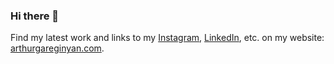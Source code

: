 ### Hi there 👋

Find my latest work and links to my [Instagram](https://www.instagram.com/arthur_gareginyan/), [LinkedIn](https://www.linkedin.com/in/arthurgareginyan), etc. on my website: [arthurgareginyan.com](https://arthurgareginyan.com).

<!--

If you like my work and want me to be able to keep improving it, please [sponsor me on GitHub](https://github.com/sponsors/arthurgareginyan).

**ArthurGareginyan/ArthurGareginyan** is a ✨ _special_ ✨ repository because its `README.md` (this file) appears on your GitHub profile.

Here are some ideas to get you started:

- 🔭 I’m currently working on ...
- 🌱 I’m currently learning ...
- 👯 I’m looking to collaborate on ...
- 🤔 I’m looking for help with ...
- 💬 Ask me about ...
- 📫 How to reach me: ...
- 😄 Pronouns: ...
- ⚡ Fun fact: ...
-->
